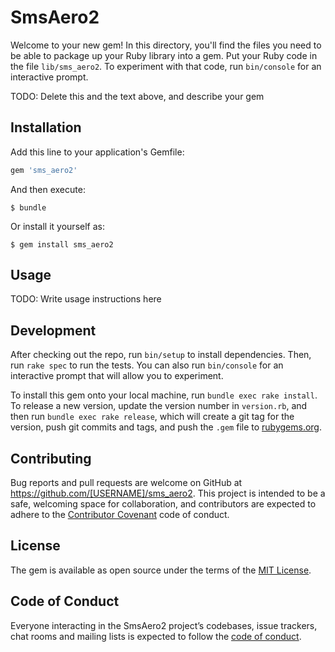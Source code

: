 # SmsAero2

Welcome to your new gem! In this directory, you'll find the files you need to be able to package up your Ruby library into a gem. Put your Ruby code in the file `lib/sms_aero2`. To experiment with that code, run `bin/console` for an interactive prompt.

TODO: Delete this and the text above, and describe your gem

## Installation

Add this line to your application's Gemfile:

```ruby
gem 'sms_aero2'
```

And then execute:

    $ bundle

Or install it yourself as:

    $ gem install sms_aero2

## Usage

TODO: Write usage instructions here

## Development

After checking out the repo, run `bin/setup` to install dependencies. Then, run `rake spec` to run the tests. You can also run `bin/console` for an interactive prompt that will allow you to experiment.

To install this gem onto your local machine, run `bundle exec rake install`. To release a new version, update the version number in `version.rb`, and then run `bundle exec rake release`, which will create a git tag for the version, push git commits and tags, and push the `.gem` file to [rubygems.org](https://rubygems.org).

## Contributing

Bug reports and pull requests are welcome on GitHub at https://github.com/[USERNAME]/sms_aero2. This project is intended to be a safe, welcoming space for collaboration, and contributors are expected to adhere to the [Contributor Covenant](http://contributor-covenant.org) code of conduct.

## License

The gem is available as open source under the terms of the [MIT License](https://opensource.org/licenses/MIT).

## Code of Conduct

Everyone interacting in the SmsAero2 project’s codebases, issue trackers, chat rooms and mailing lists is expected to follow the [code of conduct](https://github.com/[USERNAME]/sms_aero2/blob/master/CODE_OF_CONDUCT.md).
